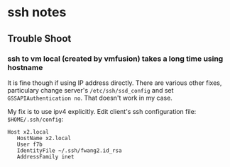 # ssh notes


## Trouble Shoot

### ssh to vm local (created by vmfusion) takes a long time using hostname

It is fine though if using IP address directly. There are various other fixes, particulary change server's 
`/etc/ssh/ssd_config` and set `GSSAPIAuthentication no`. That doesn't work in my case.

My fix is to use ipv4 explicitly. Edit client's ssh configuration file: `$HOME/.ssh/config`:

```
Host x2.local
   HostName x2.local
   User f7b
   IdentityFile ~/.ssh/fwang2.id_rsa
   AddressFamily inet
```

